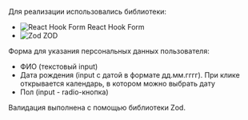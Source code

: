 Для реализации использовались библиотеки:
- ![React Hook Form](https://img.shields.io/badge/React%20Hook%20Form-%23EC5990.svg?style=for-the-badge&logo=reacthookform&logoColor=white) React Hook Form
- ![Zod](https://img.shields.io/badge/zod-%233068b7.svg?style=for-the-badge&logo=zod&logoColor=white) ZOD 

Форма для указания персональных данных пользователя:
- ФИО (текстовый input)
- Дата рождения (input с датой в формате дд.мм.гггг). При клике открывается календарь, в котором можно выбрать дату
- Пол (input - radio-кнопка)

Валидация выполнена с помощью библиотеки Zod.
